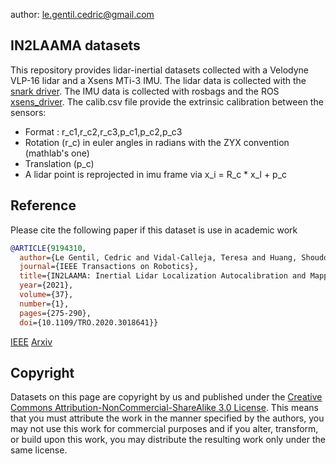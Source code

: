 author: le.gentil.cedric@gmail.com

## IN2LAAMA datasets

This repository provides lidar-inertial datasets collected with a Velodyne VLP-16 lidar and a Xsens MTi-3 IMU.
The lidar data is collected with the [snark driver](https://github.com/acfr/snark).
The IMU data is collected with rosbags and the ROS [xsens\_driver](http://wiki.ros.org/xsens_driver).
The calib.csv file provide the extrinsic calibration between the sensors:

- Format : r\_c1,r\_c2,r\_c3,p\_c1,p\_c2,p\_c3
- Rotation (r\_c) in euler angles in radians with the ZYX convention (mathlab's one)
- Translation (p\_c)
- A lidar point is reprojected in imu frame via x\_i = R\_c * x\_l + p\_c

## Reference

Please cite the following paper if this dataset is use in academic work

```bibtex
@ARTICLE{9194310,
  author={Le Gentil, Cedric and Vidal-Calleja, Teresa and Huang, Shoudong},
  journal={IEEE Transactions on Robotics}, 
  title={IN2LAAMA: Inertial Lidar Localization Autocalibration and Mapping}, 
  year={2021},
  volume={37},
  number={1},
  pages={275-290},
  doi={10.1109/TRO.2020.3018641}}
```
[IEEE](https://ieeexplore.ieee.org/document/9194310)
[Arxiv](https://arxiv.org/abs/1905.09517)


## Copyright

Datasets on this page are copyright by us and published under the [Creative Commons Attribution-NonCommercial-ShareAlike 3.0 License](https://creativecommons.org/licenses/by-nc-sa/3.0/). This means that you must attribute the work in the manner specified by the authors, you may not use this work for commercial purposes and if you alter, transform, or build upon this work, you may distribute the resulting work only under the same license.

